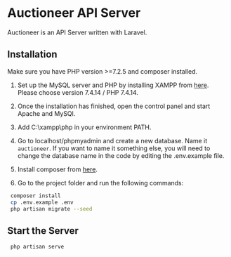 # Auctioneer API Server

Auctioneer is an API Server written with Laravel.

## Installation

Make sure you have PHP version >=7.2.5 and composer installed. 

1. Set up the MySQL server and PHP by installing XAMPP from [here](https://www.apachefriends.org/download.html). Please choose version 7.4.14 / PHP 7.4.14.

2. Once the installation has finished, open the control panel and start Apache and MySQl.

3. Add C:\xampp\php in your environment PATH.

4. Go to localhost/phpmyadmin and create a new database. Name it `auctioneer`. If you want to name it something else, you will need to change the database name in the code by editing the .env.example file.

5. Install composer from [here](https://getcomposer.org/download/).

6. Go to the project folder and run the following commands:
```bash
 composer install
 cp .env.example .env
 php artisan migrate --seed
```

## Start the Server

```bash
 php artisan serve
```

